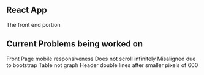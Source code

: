 ## React App

The front end portion

## Current Problems being worked on
Front Page mobile responsiveness
Does not scroll infinitely
Misaligned due to bootstrap
Table not graph
Header double lines after smaller pixels of 600 